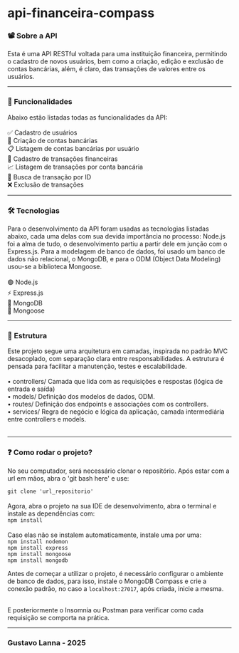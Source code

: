 # api-financeira-compass
<h3> 📽️ Sobre a API</h3>
Esta é uma API RESTful voltada para uma instituição financeira, permitindo o cadastro de novos usuários, bem como a criação, edição e exclusão de contas bancárias, além, é claro, das transações de valores entre os usuários.
<hr>

<h3>📌 Funcionalidades </h3>
Abaixo estão listadas todas as funcionalidades da API: <br><br>
✅ Cadastro de usuários <br>
🏦 Criação de contas bancárias <br>
📋 Listagem de contas bancárias por usuário <br>
💸 Cadastro de transações financeiras <br>
📈 Listagem de transações por conta bancária <br>
🔎 Busca de transação por ID <br>
❌ Exclusão de transações <br>

<hr>
<h3>🛠️ Tecnologias</h3>
Para o desenvolvimento da API foram usadas as tecnologias listadas abaixo, cada uma delas com sua devida importância no processo: Node.js foi a alma de tudo, o desenvolvimento partiu a partir dele em junção com o Express.js. Para a modelagem de banco de dados, foi usado um banco de dados não relacional, o MongoDB, e para o ODM (Object Data Modeling) usou-se a biblioteca Mongoose.<br><br>
🟢 Node.js  <br>
⚡ Express.js <br>
🍃 MongoDB  <br>
🧬 Mongoose   <br>

<hr>
<h3>🧱 Estrutura </h3>
Este projeto segue uma arquitetura em camadas, inspirada no padrão MVC desacoplado, com separação clara entre responsabilidades. A estrutura é pensada para facilitar a manutenção, testes e escalabilidade. <br><br>
• controllers/ Camada que lida com as requisições e respostas (lógica de entrada e saída) <br>
• models/ Definição dos modelos de dados, ODM. <br>
• routes/ Definição dos endpoints e associações com os controllers. <br>
• services/ Regra de negócio e lógica da aplicação, camada intermediária entre controllers e models. <br><br>

<hr>
<h3>❓ Como rodar o projeto?</h3>
No seu computador, será necessário clonar o repositório. Após estar com a url em mãos, abra o 'git bash here' e use: <br>

`git clone 'url_repositorio'`
<br><br>
Agora, abra o projeto na sua IDE de desenvolvimento, abra o terminal e instale as dependências com: <br>
`npm install` <br><br>
Caso elas não se instalem automaticamente, instale uma por uma: <br>
`npm install nodemon` <br>
`npm install express` <br>
`npm install mongoose` <br>
`npm install mongodb` <br>

Antes de começar a utilizar o projeto, é necessário configurar o ambiente de banco de dados, para isso, instale o MongoDB Compass e crie a conexão padrão, no caso a `localhost:27017`, após criada, inicie a mesma. <br><br>

E posteriormente o Insomnia ou Postman para verificar como cada requisição se comporta na prática.
<hr>

<h3>Gustavo Lanna - 2025</h3>
